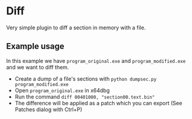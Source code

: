 # Diff

Very simple plugin to diff a section in memory with a file.

## Example usage

In this example we have `program_original.exe` and `program_modified.exe` and we want to diff them.

- Create a dump of a file's sections with `python dumpsec.py program_modified.exe`
- Open `program_original.exe` in x64dbg
- Run the command `diff 00401000, "section00.text.bin"`
- The difference will be applied as a patch which you can export (See Patches dialog with Ctrl+P)